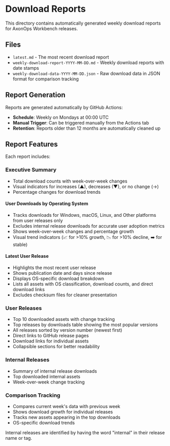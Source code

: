 # Download Reports

This directory contains automatically generated weekly download reports for AxonOps Workbench releases.

## Files

- `latest.md` - The most recent download report
- `weekly-download-report-YYYY-MM-DD.md` - Weekly download reports with date stamps
- `weekly-download-data-YYYY-MM-DD.json` - Raw download data in JSON format for comparison tracking

## Report Generation

Reports are generated automatically by GitHub Actions:
- **Schedule**: Weekly on Mondays at 00:00 UTC
- **Manual Trigger**: Can be triggered manually from the Actions tab
- **Retention**: Reports older than 12 months are automatically cleaned up

## Report Features

Each report includes:

### Executive Summary
- Total download counts with week-over-week changes
- Visual indicators for increases (▲), decreases (▼), or no change (→)
- Percentage changes for download trends

#### User Downloads by Operating System
- Tracks downloads for Windows, macOS, Linux, and Other platforms from user releases only
- Excludes internal release downloads for accurate user adoption metrics
- Shows week-over-week changes and percentage growth
- Visual trend indicators (📈 for >10% growth, 📉 for >10% decline, ➡️ for stable)

#### Latest User Release
- Highlights the most recent user release
- Shows publication date and days since release
- Displays OS-specific download breakdown
- Lists all assets with OS classification, download counts, and direct download links
- Excludes checksum files for cleaner presentation

### User Releases
- Top 10 downloaded assets with change tracking
- Top releases by downloads table showing the most popular versions
- All releases sorted by version number (newest first)
- Direct links to GitHub release pages
- Download links for individual assets
- Collapsible sections for better readability

### Internal Releases
- Summary of internal release downloads
- Top downloaded internal assets
- Week-over-week change tracking

### Comparison Tracking
- Compares current week's data with previous week
- Shows download growth for individual releases
- Tracks new assets appearing in the top downloads
- OS-specific download trends

Internal releases are identified by having the word "internal" in their release name or tag.